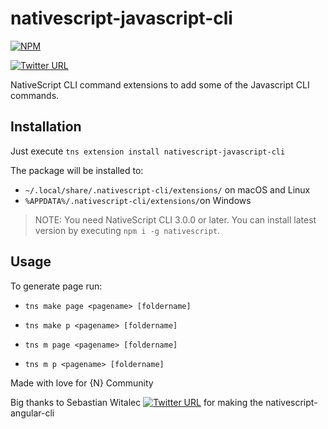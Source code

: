 # nativescript-javascript-cli

[![NPM](https://nodei.co/npm/nativescript-javascript-cli.png)](https://nodei.co/npm/nativescript-javascript-cli/)

[![Twitter URL](https://img.shields.io/badge/twitter-%40MultiShiv19-blue.svg)](https://twitter.com/MultiShiv19)

NativeScript CLI command extensions to add some of the Javascript CLI commands.

## Installation

Just execute `tns extension install nativescript-javascript-cli`

The package will be installed to:

* `~/.local/share/.nativescript-cli/extensions/` on macOS and Linux
* `%APPDATA%/.nativescript-cli/extensions/`on Windows

> NOTE: You need NativeScript CLI 3.0.0 or later. You can install latest version
> by executing `npm i -g nativescript`.

## Usage

To generate page run:

* `tns make page <pagename> [foldername]`

* `tns make p <pagename> [foldername]`

* `tns m page <pagename> [foldername]`

* `tns m p <pagename> [foldername]`

Made with love for {N} Community

Big thanks to Sebastian Witalec
[![Twitter URL](https://img.shields.io/badge/twitter-%40Sebawita-blue.svg)](https://twitter.com/sebawita)
for making the nativescript-angular-cli
